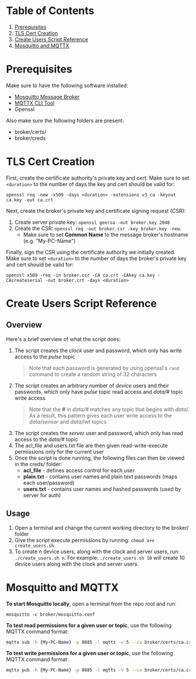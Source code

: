 # Table of Contents
1. [Prerequisites](#prerequisites)
2. [TLS Cert Creation](#tls-cert-creation)
3. [Create Users Script Reference](#create-users-script-reference)
4. [Mosquitto and MQTTX](#mosquitto-and-mqttx)

# Prerequisites
Make sure to have the following software installed:
- [Mosquitto Message Broker](https://mosquitto.org/download/)
- [MQTTX CLI Tool](https://mqttx.app/cli)
- Openssl

Also make sure the following folders are present:
- broker/certs/
- broker/creds

# TLS Cert Creation
First, create the certificate authority's private key and cert. Make sure to set `<duration>` to the number of days the key and cert should be valid for: 
```
openssl req -new -x509 -days <duration> -extensions v3_ca -keyout ca.key -out ca.crt
```

Next, create the broker's private key and certificate signing request (CSR):
1. Create server private key: `openssl genrsa -out broker.key 2048`
2. Create the CSR: `openssl req -out broker.csr -key broker.key -new`. 
    - Make sure to set **Common Name** to the message broker's hostname (e.g. "My-PC-Name")

Finally, sign the CSR using the certificate authority we initially created. Make sure to set `<duration>` to the number of days the broker's private key and cert should be valid for: 
```
openssl x509 -req -in broker.csr -CA ca.crt -CAkey ca.key -CAcreateserial -out broker.crt -days <duration>
```

# Create Users Script Reference
## Overview
Here's a brief overview of what the script does:
1. The script creates the *clock* user and password, which only has write access to the *pulse* topic
    > Note that each password is generated by using openssl's `rand` command to create a random string of 32 characters
2. The script creates an arbitrary number of *device* users and their passwords, which only have *pulse* topic read access and *data/#* topic write access
    > Note that the **#** in *data/#* matches any topic that begins with *data/*. As a result, this pattern gives each user write access to the *data/sensor* and *data/lwt* topics
3. The script creates the *server* user and password, which only has read access to the *data/#* topic
4. The acl_file and users.txt file are then given read-write-execute permissions only for the current user
5. Once the script is done running, the following files can then be viewed in the creds/ folder:
    - **acl_file** - defines access control for each user
    - **plain.txt** - contains user names and plain text passwords (maps each user/password)
    - **users.txt** - contains user names and hashed passwords (used by server for auth)

## Usage
1. Open a terminal and change the current working directory to the broker/ folder
2. Give the script execute permissions by running:  `chmod a+x create_users.sh`
3. To create n device users, along with the clock and server users, run: `./create_users.sh n`. For example: `./create_users.sh 10` will create 10 device users along with the clock and server users.

# Mosquitto and MQTTX 
**To start Mosquitto locally**, open a terminal from the repo root and run: 
```
mosquitto -c broker/mosquitto.conf
```

**To test read permissions for a given user or topic**, use the following MQTTX command format:
```bash 
mqttx sub -h {My-PC-Name} -p 8885 -l mqtts -v 5 --ca broker/certs/ca.crt -u {USER} -P {PASSWORD} -t "{TOPIC}"
```

**To test write permissions for a given user or topic**, use the following MQTTX command format:
```bash 
mqttx pub -h {My-PC-Name} -p 8885 -l mqtts -V 5 --ca broker/certs/ca.crt -u {USER} -P {PASSWORD} -t "{TOPIC}" -m "{MESSAGE}"
```
